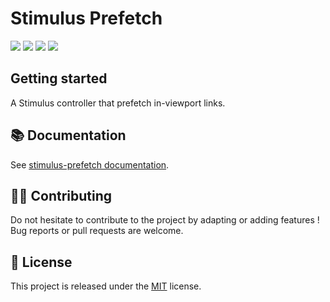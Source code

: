# Stimulus Prefetch

[![](https://img.shields.io/npm/dt/stimulus-prefetch.svg)](https://www.npmjs.com/package/stimulus-prefetch)
[![](https://img.shields.io/npm/v/stimulus-prefetch.svg)](https://www.npmjs.com/package/stimulus-prefetch)
[![](https://github.com/stimulus-components/stimulus-prefetch/workflows/Lint/badge.svg)](https://github.com/stimulus-components/stimulus-prefetch)
[![](https://img.shields.io/github/license/stimulus-components/stimulus-prefetch.svg)](https://github.com/stimulus-components/stimulus-prefetch)

## Getting started

A Stimulus controller that prefetch in-viewport links.

## 📚 Documentation

See [stimulus-prefetch documentation](https://www.stimulus-components.com/docs/stimulus-prefetch/).

## 👷‍♂️ Contributing

Do not hesitate to contribute to the project by adapting or adding features ! Bug reports or pull requests are welcome.

## 📝 License

This project is released under the [MIT](http://opensource.org/licenses/MIT) license.
